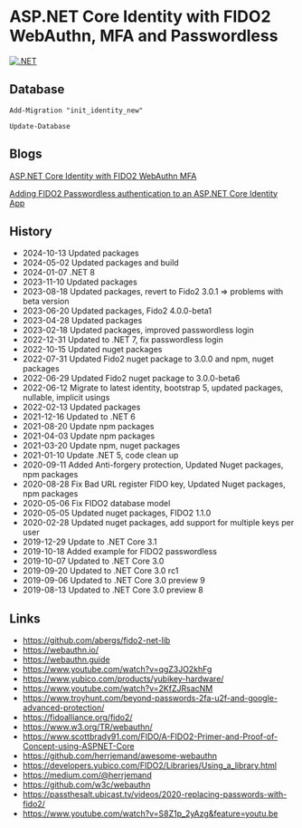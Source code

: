 # ASP.NET Core Identity with FIDO2 WebAuthn, MFA and Passwordless 

[![.NET](https://github.com/damienbod/AspNetCoreIdentityFido2Mfa/workflows/.NET/badge.svg)](https://github.com/damienbod/AspNetCoreIdentityFido2Mfa/actions?query=workflow%3A.NET)

## Database

```
Add-Migration "init_identity_new" 
```

```
Update-Database
```

## Blogs

[ASP.NET Core Identity with FIDO2 WebAuthn MFA](https://damienbod.com/2019/08/06/asp-net-core-identity-with-fido2-webauthn-mfa/)

[Adding FIDO2 Passwordless authentication to an ASP.NET Core Identity App](https://damienbod.com/2019/10/18/adding-fido2-passwordless-authentication-to-an-asp-net-core-identity-app/)

## History

- 2024-10-13 Updated packages
- 2024-05-02 Updated packages and build
- 2024-01-07 .NET 8
- 2023-11-10 Updated packages
- 2023-08-18 Updated packages, revert to Fido2 3.0.1 => problems with beta version
- 2023-06-20 Updated packages, Fido2 4.0.0-beta1
- 2023-04-28 Updated packages
- 2023-02-18 Updated packages, improved passwordless login
- 2022-12-31 Updated to .NET 7, fix passwordless login
- 2022-10-15 Updated nuget packages
- 2022-07-31 Updated Fido2 nuget package to 3.0.0 and npm, nuget packages
- 2022-06-29 Updated Fido2 nuget package to 3.0.0-beta6
- 2022-06-12 Migrate to latest identity, bootstrap 5, updated packages, nullable, implicit usings
- 2022-02-13 Updated packages
- 2021-12-16 Updated to .NET 6
- 2021-08-20 Update npm packages
- 2021-04-03 Update npm packages
- 2021-03-20 Update npm, nuget packages
- 2021-01-10 Update .NET 5, code clean up
- 2020-09-11 Added Anti-forgery protection, Updated Nuget packages, npm packages
- 2020-08-28 Fix Bad URL register FIDO key, Updated Nuget packages, npm packages
- 2020-05-06 Fix FIDO2 database model
- 2020-05-05 Updated nuget packages, FIDO2 1.1.0
- 2020-02-28 Updated nuget packages, add support for multiple keys per user
- 2019-12-29 Update to .NET Core 3.1
- 2019-10-18 Added example for FIDO2 passwordless
- 2019-10-07 Updated to .NET Core 3.0
- 2019-09-20 Updated to .NET Core 3.0 rc1
- 2019-09-06 Updated to .NET Core 3.0 preview 9
- 2019-08-13 Updated to .NET Core 3.0 preview 8

## Links

- https://github.com/abergs/fido2-net-lib
- https://webauthn.io/
- https://webauthn.guide
- https://www.youtube.com/watch?v=qgZ3JO2khFg
- https://www.yubico.com/products/yubikey-hardware/
- https://www.youtube.com/watch?v=2KfZJRsacNM
- https://www.troyhunt.com/beyond-passwords-2fa-u2f-and-google-advanced-protection/
- https://fidoalliance.org/fido2/
- https://www.w3.org/TR/webauthn/
- https://www.scottbrady91.com/FIDO/A-FIDO2-Primer-and-Proof-of-Concept-using-ASPNET-Core
- https://github.com/herrjemand/awesome-webauthn
- https://developers.yubico.com/FIDO2/Libraries/Using_a_library.html
- https://medium.com/@herrjemand
- https://github.com/w3c/webauthn
- https://passthesalt.ubicast.tv/videos/2020-replacing-passwords-with-fido2/
- https://www.youtube.com/watch?v=S8Z1p_2yAzg&feature=youtu.be
